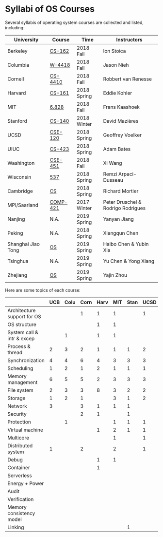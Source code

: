 # Syllabi of OS Courses

Several syllabis of operating system courses are collected and listed, including:

| University | Course | Time | Instructors |
| ---------- | ------ | ---- | -------- |
| Berkeley | [CS-162](https://inst.eecs.berkeley.edu/~cs162/fa18/) | 2018 Fall | Ion Stoica |
| Columbia | [W-4418](http://www.cs.columbia.edu/~nieh/teaching/w4118) | 2018 Fall | Jason Nieh |
| Cornell | [CS-4410](http://www.cs.cornell.edu/courses/cs4410/2018fa/) | 2018 Fall | Robbert van Renesse |
| Harvard | [CS-161](https://read.seas.harvard.edu/cs161-18/) | 2018 Spring | Eddie Kohler |
| MIT | [6.828](https://pdos.csail.mit.edu/6.828/2018/index.html) | 2018 Fall | Frans Kaashoek |
| Stanford | [CS-140](http://www.scs.stanford.edu/18wi-cs140/) | 2018 Winter | David Mazières |
| UCSD | [CSE-120](https://cseweb.ucsd.edu/classes/sp18/cse120-a/) | 2018 Spring | Geoffrey Voelker |
| UIUC | [CS-423](https://courses.engr.illinois.edu/cs423/sp2018/) | 2018 Spring | Adam Bates |
| Washington | [CSE-451](https://courses.cs.washington.edu/courses/cse451/18au/) | 2018 Fall | Xi Wang |
| Wisconsin | [537](http://pages.cs.wisc.edu/~remzi/Classes/537/Spring2018/) | 2018 Spring | Remzi Arpaci-Dusseau |
| Cambridge | [CS](https://www.cl.cam.ac.uk/teaching/1718/OpSystems/) | 2018 Spring | Richard Mortier |
| MPI/Saarland | [COMP-421](http://courses.mpi-sws.org/os-ws17/) | 2017 Winter | Peter Druschel & Rodrigo Rodrigues |
| Nanjing | N.A. | 2019 Spring | Yanyan Jiang |
| Peking | N.A. | 2018 Spring | Xiangqun Chen |
| Shanghai Jiao Tong | [OS](https://ipads.se.sjtu.edu.cn/courses/os) | 2019 Spring | Haibo Chen & Yubin Xia |
| Tsinghua | N.A. | 2019 Spring | Yu Chen & Yong Xiang |
| Zhejiang | [OS](https://yajin.org/os2018fall/) | 2019 Spring | Yajin Zhou |



Here are some topics of each course:

|                             | UCB  | Colu | Corn | Harv | MIT  | Stan | UCSD | UIUC | WU   | Wisc | CAM  | MPI  | NJU  | PKU  | SJTU | THU  | ZJU  |
| --------------------------- | ---- | ---- | ---- | ---- | ---- | ---- | ---- | ---- | ---- | ---- | ---- | ---- | ---- | ---- | ---- | ---- | ---- |
| Architecture support for OS |      |      | 1    | 1    | 1    |      | 1    |      | 1    |      |      |      |      | 1    |      |      |      |
| OS structure                |      |      |      | 1    | 1    |      |      | 1    |      |      | 1    | 1    |  1   | 1    |  1   |      |  1   |
| System call & intr & excep  |      | 1    |      | 1    | 1    |      |      | 1    | 3    |      |      |      |      | 1    |  3   |  1   |  1   |
| Process & thread            | 2    | 3    | 2    | 1    | 1    | 1    | 2    |      |      | 1    | 1    | 2    |  2   | 1    |  2   |  4   |  3   |
| Synchronization             | 4    | 4    | 6    | 4    | 3    | 3    | 3    | 4    | 1    | 4    |      | 5    |  4   | 3    |  4   |  4   |  6   |
| Scheduling                  | 1    | 2    | 1    | 2    | 1    | 1    | 1    | 3    | 1    | 1    | 2    | 1    |  1   | 1    |      |  2   |  2   |
| Memory management           | 6    | 5    | 5    | 2    | 3    | 3    | 3    | 4    | 3    | 3    | 3    | 4    |  1   | 2    |  1   |  6   |  6   |
| File system                 | 2    | 3    | 3    | 8    | 3    | 2    | 2    | 2    | 3    | 4    | 2    | 4    |  7   | 2    |  6   |  2   |  4   |
| Storage                     | 1    | 2    | 1    |      | 3    | 1    | 2    | 3    |      | 1    |      | 2    |  2   | 1    |  1   |  1   |  2   |
| Network                     | 3    |      | 3    | 1    | 1    | 1    |      |      | 1    |      |      |      |  1   |      |      |      |      |
| Security                    |      |      | 2    | 1    |      | 1    |      | 3    | 1    |      |      |      |  1   |      |      |      |      |
| Protection                  |      | 1    |      |      | 1    | 1    | 1    | 1    |      |      | 1    |      |  1   |      |      |      |      |
| Virtual machine             |      |      |      | 1    | 2    | 1    | 1    | 4    | 2    |      |      | 1    |  1   |      |  3   |      |      |
| Multicore                   |      |      |      |      | 1    |      | 1    |      | 1    |      |      | 3    |      |      |      |      |      |
| Distributed system          | 1    |      | 2    |      | 2    |      | 1    |      |      |      |      |      |  1   |      |      |      |      |
| Debug                       |      |      |      | 1    | 1    |      |      |      |      |      |      |      |  1   |      |      |      |      |
| Container                   |      |      |      | 1    |      |      |      |      |      |      |      |      |  1   |      |      |      |      |
| Serverless                  |      |      |      |      |      |      |      |      |      |      |      |      |      |      |  1   |      |      |
| Energy + Power              |      |      |      |      |      |      |      | 1    |      |      |      |      |      |      |      |      |      |
| Audit                       |      |      |      |      |      |      |      | 1    |      |      |      |      |      |      |      |      |      |
| Verification                |      |      |      |      |      |      |      |      | 1    |      |      |      |      |      |      |      |      |
| Memory consistency model    |      |      |      |      |      |      |      |      | 1    |      |      |      |      |      |      |      |      |
| Linking                     |      |      |      |      |      | 1    |      |      |      |      |      |      |  1   |      |      |      |      |

